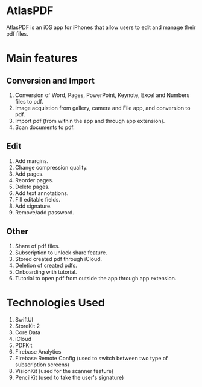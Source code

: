 
# AtlasPDF
AtlasPDF is an iOS app for iPhones that allow users to edit and manage their pdf files.

# Main features

## Conversion and Import
1. Conversion of Word, Pages, PowerPoint, Keynote, Excel and Numbers files to pdf.
2. Image acquistion from gallery, camera and File app, and conversion to pdf.
3. Import pdf (from within the app and through app extension).
4. Scan documents to pdf.

## Edit
1. Add margins.
2. Change compression quality.
3. Add pages.
4. Reorder pages.
5. Delete pages.
6. Add text annotations.
7. Fill editable fields.
8. Add signature.
9. Remove/add password.

## Other
1. Share of pdf files.
2. Subscription to unlock share feature.
3. Stored created pdf through iCloud.
4. Deletion of created pdfs.
5. Onboarding with tutorial.
6. Tutorial to open pdf from outside the app through app extension.

# Technologies Used
1. SwiftUI
2. StoreKit 2
3. Core Data
4. iCloud
5. PDFKit
6. Firebase Analytics
7. Firebase Remote Config (used to switch between two type of subscription screens)
8. VisionKit (used for the scanner feature)
9. PencilKit (used to take the user's signature)
